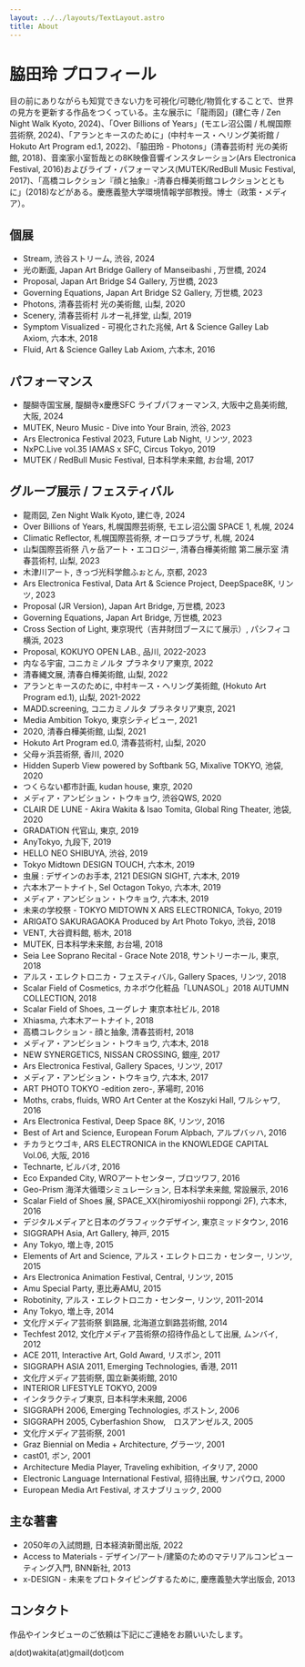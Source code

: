 ```yaml
---
layout: ../../layouts/TextLayout.astro
title: About
---
```


# 脇田玲 プロフィール

目の前にありながらも知覚できない力を可視化/可聴化/物質化することで、世界の見方を更新する作品をつくっている。主な展示に「龍雨図」(建仁寺 / Zen Night Walk Kyoto, 2024)、「Over Billions of Years」(モエレ沼公園 / 札幌国際芸術祭, 2024)、「アランとキースのために」(中村キース・ヘリング美術館 / Hokuto Art Program ed.1, 2022)、「脇田玲 - Photons」(清春芸術村 光の美術館, 2018)、音楽家小室哲哉との8K映像音響インスタレーション(Ars Electronica Festival, 2016)およびライブ・パフォーマンス(MUTEK/RedBull Music Festival, 2017)、「高橋コレクション『顔と抽象』-清春白樺美術館コレクションとともに」(2018)などがある。慶應義塾大学環境情報学部教授。博士（政策・メディア）。

## 個展

- Stream, 渋谷ストリーム, 渋谷, 2024
- 光の断面, Japan Art Bridge Gallery of Manseibashi , 万世橋, 2024
- Proposal, Japan Art Bridge S4 Gallery, 万世橋, 2023
- Governing Equations, Japan Art Bridge S2 Gallery, 万世橋, 2023
- Photons, 清春芸術村 光の美術館, 山梨, 2020
- Scenery, 清春芸術村 ルオー礼拝堂, 山梨, 2019
- Symptom Visualized - 可視化された兆候, Art & Science Galley Lab Axiom, 六本木, 2018
- Fluid, Art & Science Galley Lab Axiom, 六本木, 2016

## パフォーマンス

- 醍醐寺国宝展, 醍醐寺x慶應SFC ライブパフォーマンス, 大阪中之島美術館, 大阪, 2024
- MUTEK, Neuro Music - Dive into Your Brain, 渋谷, 2023
- Ars Electronica Festival 2023, Future Lab Night, リンツ, 2023
- NxPC.Live vol.35 IAMAS x SFC, Circus Tokyo, 2019
- MUTEK / RedBull Music Festival, 日本科学未来館, お台場, 2017

## グループ展示 / フェスティバル

- 龍雨図, Zen Night Walk Kyoto, 建仁寺, 2024
- Over Billions of Years, 札幌国際芸術祭, モエレ沼公園 SPACE 1, 札幌, 2024
- Climatic Reflector, 札幌国際芸術祭, オーロラプラザ, 札幌, 2024
- 山梨国際芸術祭 八ヶ岳アート・エコロジー, 清春白樺美術館 第二展示室 清春芸術村, 山梨, 2023
- 木津川アート, きっづ光科学館ふぉとん, 京都, 2023
- Ars Electronica Festival, Data Art & Science Project, DeepSpace8K, リンツ, 2023
- Proposal (JR Version), Japan Art Bridge, 万世橋, 2023
- Governing Equations, Japan Art Bridge, 万世橋, 2023
- Cross Section of Light, 東京現代（吉井財団ブースにて展示）, パシフィコ横浜, 2023
- Proposal, KOKUYO OPEN LAB., 品川, 2022-2023
- 内なる宇宙, コニカミノルタ プラネタリア東京, 2022
- 清春縄文展, 清春白樺美術館, 山梨, 2022
- アランとキースのために, 中村キース・ヘリング美術館, (Hokuto Art Program ed.1), 山梨, 2021-2022
- MADD.screening, コニカミノルタ プラネタリア東京, 2021
- Media Ambition Tokyo, 東京シティビュー, 2021
- 2020, 清春白樺美術館, 山梨, 2021
- Hokuto Art Program ed.0, 清春芸術村, 山梨, 2020
- 父母ヶ浜芸術祭, 香川, 2020
- Hidden Superb View powered by Softbank 5G, Mixalive TOKYO, 池袋, 2020
- つくらない都市計画, kudan house, 東京, 2020
- メディア・アンビション・トウキョウ, 渋谷QWS, 2020
- CLAIR DE LUNE - Akira Wakita & Isao Tomita, Global Ring Theater, 池袋, 2020
- GRADATION 代官山, 東京, 2019
- AnyTokyo, 九段下, 2019
- HELLO NEO SHIBUYA, 渋谷, 2019
- Tokyo Midtown DESIGN TOUCH, 六本木, 2019
- 虫展 : デザインのお手本, 2121 DESIGN SIGHT, 六本木, 2019
- 六本木アートナイト, Sel Octagon Tokyo, 六本木, 2019
- メディア・アンビション・トウキョウ, 六本木, 2019
- 未来の学校祭 - TOKYO MIDTOWN X ARS ELECTRONICA, Tokyo, 2019
- ARIGATO SAKURAGAOKA Produced by Art Photo Tokyo, 渋谷, 2018
- VENT, 大谷資料館, 栃木, 2018
- MUTEK, 日本科学未来館, お台場, 2018
- Seia Lee Soprano Recital - Grace Note 2018, サントリーホール, 東京, 2018
- アルス・エレクトロニカ・フェスティバル, Gallery Spaces, リンツ, 2018
- Scalar Field of Cosmetics, カネボウ化粧品「LUNASOL」2018 AUTUMN COLLECTION, 2018
- Scalar Field of Shoes, ユーグレナ 東京本社ビル, 2018
- Xhiasma, 六本木アートナイト, 2018
- 高橋コレクション - 顔と抽象, 清春芸術村, 2018
- メディア・アンビション・トウキョウ, 六本木, 2018
- NEW SYNERGETICS, NISSAN CROSSING, 銀座, 2017
- Ars Electronica Festival, Gallery Spaces, リンツ, 2017
- メディア・アンビション・トウキョウ, 六本木, 2017
- ART PHOTO TOKYO -edition zero-, 茅場町, 2016
- Moths, crabs, fluids, WRO Art Center at the Koszyki Hall, ワルシャワ, 2016
- Ars Electronica Festival, Deep Space 8K, リンツ, 2016
- Best of Art and Science, European Forum Alpbach, アルプバッハ, 2016
- チカラとウゴキ, ARS ELECTRONICA in the KNOWLEDGE CAPITAL Vol.06, 大阪, 2016
- Technarte, ビルバオ, 2016
- Eco Expanded City, WROアートセンター, ブロツワフ, 2016
- Geo-Prism 海洋大循環シミュレーション, 日本科学未来館, 常設展示, 2016
- Scalar Field of Shoes 展, SPACE_XX(hiromiyoshii roppongi 2F), 六本木, 2016
- デジタルメディアと日本のグラフィックデザイン, 東京ミッドタウン, 2016
- SIGGRAPH Asia, Art Gallery, 神戸, 2015
- Any Tokyo, 増上寺, 2015
- Elements of Art and Science, アルス・エレクトロニカ・センター, リンツ, 2015
- Ars Electronica Animation Festival, Central, リンツ, 2015
- Amu Special Party, 恵比寿AMU, 2015
- Robotinity, アルス・エレクトロニカ・センター, リンツ, 2011-2014
- Any Tokyo, 増上寺, 2014
- 文化庁メディア芸術祭 釧路展, 北海道立釧路芸術館, 2014
- Techfest 2012, 文化庁メディア芸術祭の招待作品として出展, ムンバイ, 2012
- ACE 2011, Interactive Art, Gold Award, リスボン, 2011
- SIGGRAPH ASIA 2011, Emerging Technologies, 香港, 2011
- 文化庁メディア芸術祭, 国立新美術館, 2010
- INTERIOR LIFESTYLE TOKYO, 2009
- インタラクティブ東京, 日本科学未来館, 2006
- SIGGRAPH 2006, Emerging Technologies, ボストン, 2006
- SIGGRAPH 2005, Cyberfashion Show,　ロスアンゼルス, 2005
- 文化庁メディア芸術祭, 2001
- Graz Biennial on Media + Architecture, グラーツ, 2001
- cast01, ボン, 2001
- Architecture Media Player, Traveling exhibition, イタリア, 2000
- Electronic Language International Festival, 招待出展, サンパウロ, 2000
- European Media Art Festival, オスナブリュック, 2000

## 主な著書

- 2050年の入試問題, 日本経済新聞出版, 2022
- Access to Materials - デザイン/アート/建築のためのマテリアルコンピューティング入門, BNN新社, 2013
- x-DESIGN - 未来をプロトタイピングするために, 慶應義塾大学出版会, 2013

## コンタクト

作品やインタビューのご依頼は下記にご連絡をお願いいたします。

a(dot)wakita(at)gmail(dot)com
